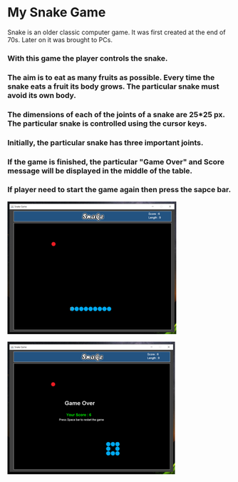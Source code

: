 # My Snake Game  
  

Snake is an older classic computer game. It was first created at the end of 70s. Later on it was brought to PCs.  

### With this game the player controls the snake. 
### The aim is to eat as many fruits as possible. Every time the snake eats a fruit its body grows. The particular snake must avoid its own body. 
### The dimensions of each of the joints of a snake are 25*25 px. The particular snake is controlled using the cursor keys. 
### Initially, the particular snake has three important joints. 
### If the game is finished, the particular "Game Over" and Score message will be displayed in the middle of the table.
### If player need to start the game again then press the sapce bar.
![This is an image](https://github.com/chethansv23/Snake-Game/blob/main/game.png)

![This is an image](https://github.com/chethansv23/Snake-Game/blob/main/gameover.png)

